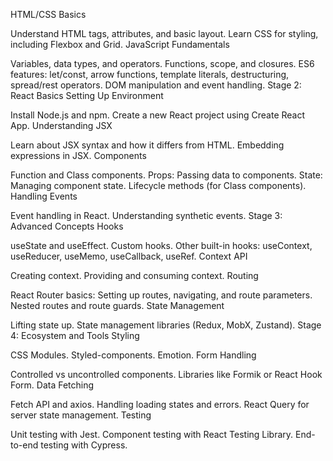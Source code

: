 HTML/CSS Basics

Understand HTML tags, attributes, and basic layout.
Learn CSS for styling, including Flexbox and Grid.
JavaScript Fundamentals

Variables, data types, and operators.
Functions, scope, and closures.
ES6 features: let/const, arrow functions, template literals, destructuring, spread/rest operators.
DOM manipulation and event handling.
Stage 2: React Basics
Setting Up Environment

Install Node.js and npm.
Create a new React project using Create React App.
Understanding JSX

Learn about JSX syntax and how it differs from HTML.
Embedding expressions in JSX.
Components

Function and Class components.
Props: Passing data to components.
State: Managing component state.
Lifecycle methods (for Class components).
Handling Events

Event handling in React.
Understanding synthetic events.
Stage 3: Advanced Concepts
Hooks

useState and useEffect.
Custom hooks.
Other built-in hooks: useContext, useReducer, useMemo, useCallback, useRef.
Context API

Creating context.
Providing and consuming context.
Routing

React Router basics: Setting up routes, navigating, and route parameters.
Nested routes and route guards.
State Management

Lifting state up.
State management libraries (Redux, MobX, Zustand).
Stage 4: Ecosystem and Tools
Styling

CSS Modules.
Styled-components.
Emotion.
Form Handling

Controlled vs uncontrolled components.
Libraries like Formik or React Hook Form.
Data Fetching

Fetch API and axios.
Handling loading states and errors.
React Query for server state management.
Testing

Unit testing with Jest.
Component testing with React Testing Library.
End-to-end testing with Cypress.
